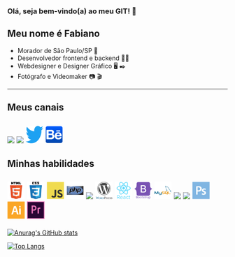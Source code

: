 ### Olá, seja bem-vindo(a) ao meu GIT! :vulcan_salute:
## Meu nome é Fabiano
- Morador de São Paulo/SP :house_with_garden:
- Desenvolvedor frontend e backend :technologist:
- Webdesigner e Designer Gráfico :desktop_computer: :black_nib:
- Fotógrafo e Videomaker :camera: :clapper:
---

## Meus canais
<a href="https://web.facebook.com/fabiano.silvasantos.96/" target="_blank"><img width="40" src="https://cdn.icon-icons.com/icons2/836/PNG/128/Facebook_icon-icons.com_66805.png"></a>    <a href="https://www.instagram.com/fabianossantos/" target="_blank"><img width="40"  src="https://image.flaticon.com/icons/png/128/2111/2111463.png"></a>    <a href="https://twitter.com/fabiano_ssantos" target="_blank"><img width="40"  src="https://raw.githubusercontent.com/devicons/devicon/master/icons/twitter/twitter-original.svg"></a>    <a href="https://www.behance.net/fabianossantos" target="_blank"><img width="40"  src="https://raw.githubusercontent.com/devicons/devicon/master/icons/behance/behance-original.svg"></a> 
---

## Minhas habilidades
<img width="40" src="https://raw.githubusercontent.com/devicons/devicon/master/icons/html5/html5-original-wordmark.svg" />  <img width="40" src="https://raw.githubusercontent.com/devicons/devicon/master/icons/css3/css3-original-wordmark.svg" />  <img width="40" src="https://raw.githubusercontent.com/devicons/devicon/master/icons/javascript/javascript-original.svg" />  <img width="40" src="https://raw.githubusercontent.com/devicons/devicon/master/icons/php/php-original.svg" />  <img width="40" 
src="https://cdn.jsdelivr.net/gh/devicons/devicon/icons/java/java-original-wordmark.svg" />  <img width="40" src="https://raw.githubusercontent.com/devicons/devicon/master/icons/wordpress/wordpress-original.svg" />  <img width="40" src="https://raw.githubusercontent.com/devicons/devicon/master/icons/react/react-original-wordmark.svg" />  <img width="40" src="https://raw.githubusercontent.com/devicons/devicon/master/icons/bootstrap/bootstrap-plain-wordmark.svg" />  <img width="40" src="https://raw.githubusercontent.com/devicons/devicon/master/icons/mysql/mysql-original-wordmark.svg" />  <img width="40" src="https://cdn.jsdelivr.net/gh/devicons/devicon/icons/sass/sass-original.svg" />  <img width="40" 
src="https://cdn.jsdelivr.net/gh/devicons/devicon/icons/typescript/typescript-original.svg" />  <img width="40" 
src="https://raw.githubusercontent.com/devicons/devicon/master/icons/photoshop/photoshop-plain.svg" />  <img width="40" src="https://raw.githubusercontent.com/devicons/devicon/master/icons/illustrator/illustrator-plain.svg" />  <img width="40" src="https://raw.githubusercontent.com/devicons/devicon/master/icons/premierepro/premierepro-original.svg" />
---

[![Anurag's GitHub stats](https://github-readme-stats.vercel.app/api?username=fabianosantos79&show_icons=true&theme=radical)](https://github.com/fabianosantos79/github-readme-stats)

[![Top Langs](https://github-readme-stats.vercel.app/api/top-langs/?username=fabianosantos79&layout=compact)](https://github.com/fabianosantos79/github-readme-stats)


<!--
**fabianosantos79/fabianosantos79** is a ✨ _special_ ✨ repository because its `README.md` (this file) appears on your GitHub profile.

Here are some ideas to get you started:

- 🔭 I’m currently working on ...
- 🌱 I’m currently learning ...
- 👯 I’m looking to collaborate on ...
- 🤔 I’m looking for help with ...
- 💬 Ask me about ...
- 📫 How to reach me: ...
- 😄 Pronouns: ...
- ⚡ Fun fact: ...
-->
